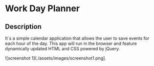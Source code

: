 # Work Day Planner

## Description 
It`s a simple calendar application that allows the user to save events for each hour of the day. This app will run in the browser and feature dynamically updated HTML and CSS powered by jQuery.

![screenshot 1](./assets/images/screenshot1.png].

